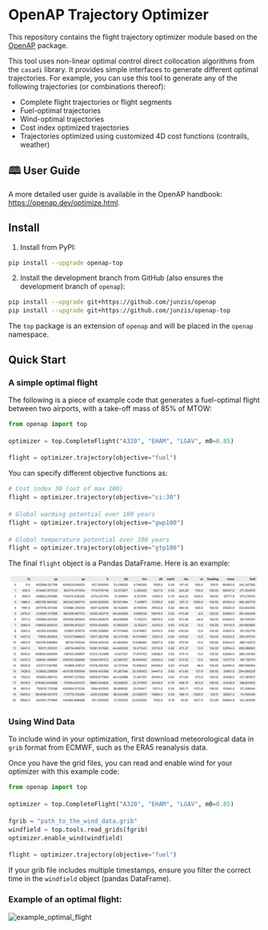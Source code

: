 # OpenAP Trajectory Optimizer

This repository contains the flight trajectory optimizer module based on the [OpenAP](https://github.com/junzis/openap) package. 

This tool uses non-linear optimal control direct collocation algorithms from the `casadi` library. It provides simple interfaces to generate different optimal trajectories. For example, you can use this tool to generate any of the following trajectories (or combinations thereof):

- Complete flight trajectories or flight segments
- Fuel-optimal trajectories
- Wind-optimal trajectories
- Cost index optimized trajectories
- Trajectories optimized using customized 4D cost functions (contrails, weather)

## 🕮 User Guide

A more detailed user guide is available in the OpenAP handbook: <https://openap.dev/optimize.html>.


## Install

1. Install from PyPI:

```sh
pip install --upgrade openap-top
```

2. Install the development branch from GitHub (also ensures the development branch of `openap`):

```sh
pip install --upgrade git+https://github.com/junzis/openap
pip install --upgrade git+https://github.com/junzis/openap-top
```

The `top` package is an extension of `openap` and will be placed in the `openap` namespace.

## Quick Start

### A simple optimal flight

The following is a piece of example code that generates a fuel-optimal flight between two airports, with a take-off mass of 85% of MTOW:

```python
from openap import top

optimizer = top.CompleteFlight("A320", "EHAM", "LGAV", m0=0.85)

flight = optimizer.trajectory(objective="fuel")
```

You can specify different objective functions as:

```python
# Cost index 30 (out of max 100)
flight = optimizer.trajectory(objective="ci:30") 

# Global warming potential over 100 years
flight = optimizer.trajectory(objective="gwp100")

# Global temperature potential over 100 years
flight = optimizer.trajectory(objective="gtp100") 
```

The final `flight` object is a Pandas DataFrame. Here is an example:

![example_optimal_flight](./docs/_static/flight_dataframe.png)

### Using Wind Data

To include wind in your optimization, first download meteorological data in `grib` format from ECMWF, such as the ERA5 reanalysis data.

Once you have the grid files, you can read and enable wind for your optimizer with this example code:

```python
from openap import top

optimizer = top.CompleteFlight("A320", "EHAM", "LGAV", m0=0.85)

fgrib = "path_to_the_wind_data.grib"
windfield = top.tools.read_grids(fgrib)
optimizer.enable_wind(windfield)

flight = optimizer.trajectory(objective="fuel")
```

If your grib file includes multiple timestamps, ensure you filter the correct time in the `windfield` object (pandas DataFrame).

### Example of an optimal flight:

![example_optimal_flight](./docs/_static/optimal_flight_complete_example.png)

